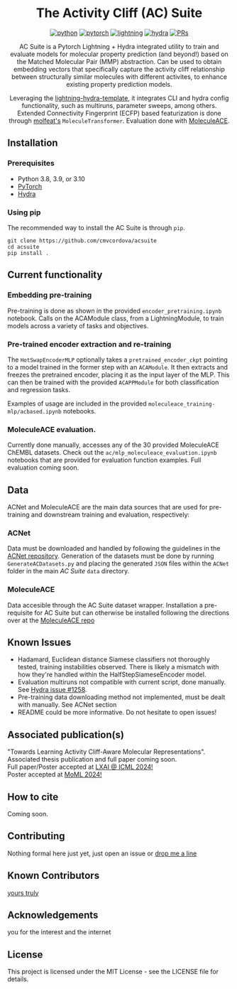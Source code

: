 <div align="center">

# The Activity Cliff (AC) Suite 
[![python](https://img.shields.io/badge/-Python_3.8_%7C_3.9_%7C_3.10-blue?logo=python&logoColor=white)](https://github.com/pre-commit/pre-commit)
[![pytorch](https://img.shields.io/badge/PyTorch_2.0+-ee4c2c?logo=pytorch&logoColor=white)](https://pytorch.org/get-started/locally/)
[![lightning](https://img.shields.io/badge/-Lightning_2.0+-792ee5?logo=pytorchlightning&logoColor=white)](https://pytorchlightning.ai/)
[![hydra](https://img.shields.io/badge/Config-Hydra_1.3-89b8cd)](https://hydra.cc/)
[![PRs](https://img.shields.io/badge/PRs-welcome-brightgreen.svg)](https://github.com/cmvcordova/acsuite/pulls)

AC Suite is a Pytorch Lightning + Hydra integrated utility to train and evaluate models for molecular property prediction (and beyond!) based on the Matched Molecular Pair (MMP) abstraction. Can be used to obtain embedding vectors that specifically capture the activity cliff relationship between structurally similar molecules with different activites, to enhance existing property prediction models. 

Leveraging the [lightning-hydra-template](https://github.com/ashleve/lightning-hydra-template), it integrates CLI and hydra config functionality, such as multiruns, parameter sweeps, among others. Extended Connectivity Fingerprint (ECFP) based featurization is done through [molfeat's](https://github.com/datamol-io/molfeat) ```MoleculeTransformer```. Evaluation done with [MoleculeACE](https://github.com/molML/MoleculeACE).

</div>

## Installation 

### Prerequisites

- Python 3.8, 3.9, or 3.10
- [PyTorch](https://pytorch.org/get-started/locally/)
- [Hydra](https://hydra.cc/)

### Using pip

The recommended way to install the AC Suite is through ```pip```.
```
git clone https://github.com/cmvcordova/acsuite
cd acsuite
pip install .
```

## Current functionality

### Embedding pre-training

Pre-training is done as shown in the provided ```encoder_pretraining.ipynb``` notebook. Calls on the ACAModule class, from a LightningModule, to train models across a variety of tasks and objectives.

### Pre-trained encoder extraction and re-training

The ```HotSwapEncoderMLP``` optionally takes a ```pretrained_encoder_ckpt``` pointing to a model trained in the former step with an ```ACAModule```. It then extracts and freezes the pretrained encoder, placing it as the input layer of the MLP. This can then be trained with the provided ```ACAPPModule``` for both classification and regression tasks.

Examples of usage are included in the provided ```moleculeace_training-mlp/acbased.ipynb``` notebooks.

### MoleculeACE evaluation.

Currently done manually, accesses any of the 30 provided MoleculeACE ChEMBL datasets. Check out the ```ac/mlp_moleculeace_evaluation.ipynb``` notebooks that are provided for evaluation function examples. Full evaluation coming soon.

## Data

ACNet and MoleculeACE are the main data sources that are used for pre-training and downstream training and evaluation, respectively:

### ACNet
Data must be downloaded and handled by following the guidelines in the [ACNet repository](https://github.com/DrugAI/ACNet#usage). 
Generation of the datasets must be done by running `GenerateACDatasets.py` and placing the generated `JSON` files within the `ACNet` folder in the main *AC Suite* `data` directory. 

### MoleculeACE 
Data accesible through the AC Suite dataset wrapper. Installation a pre-requisite for AC Suite but can otherwise be installed following the directions over at the [MoleculeACE repo](https://github.com/datamol-io/molfeat?tab=readme-ov-file)


## Known Issues

- Hadamard, Euclidean distance Siamese classifiers not thoroughly tested, training instabilities observed. There is likely a mismatch with how they're handled within the HalfStepSiameseEncoder model.
- Evaluation multiruns not compatible with current script, done manually. See [Hydra issue #1258](https://github.com/facebookresearch/hydra/issues/1258).
- Pre-training data downloading method not implemented, must be dealt with manually. See ACNet section
- README could be more informative. Do not hesitate to open issues!

## Associated publication(s)
"Towards Learning Activity Cliff-Aware Molecular Representations".  
Associated thesis publication and full paper coming soon.  
Full paper/Poster accepted at [LXAI @ ICML 2024!](https://www.latinxinai.org/icml-2024)  
Poster accepted at [MoML 2024!](https://portal.ml4dd.com/moml-2024)

## How to cite

Coming soon.

## Contributing

Nothing formal here just yet, just open an issue or [drop me a line](mailto:cesar.valdezcordova@mail.mcgill.ca)

## Known Contributors

[yours truly](https://github.com/cmvcordova/)

## Acknowledgements

you for the interest and the internet

## License

This project is licensed under the MIT License - see the LICENSE file for details.
